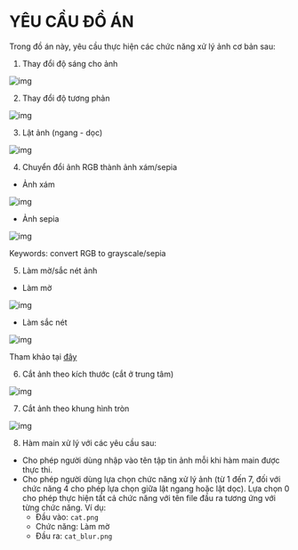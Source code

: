 <h1>YÊU CẦU ĐỒ ÁN</h1>
Trong đồ án này, yêu cầu thực hiện các chức năng xử lý ảnh cơ bản sau:
    
1. Thay đổi độ sáng cho ảnh

![img](https://imgur.com/oJ8bTv7.jpg)

2. Thay đổi độ tương phản

![img](https://imgur.com/wl8MSu3.jpg)

3. Lật ảnh (ngang - dọc)

![img](https://imgur.com/MOOvIhN.jpg)

4. Chuyển đổi ảnh RGB thành ảnh xám/sepia

- Ảnh xám

![img](https://imgur.com/XEfRXWE.jpg)

- Ảnh sepia

![img](https://imgur.com/YXUPjHY.jpg)

Keywords: convert RGB to grayscale/sepia

5. Làm mờ/sắc nét ảnh

- Làm mờ

![img](https://imgur.com/wZT4vUa.jpg)

- Làm sắc nét

![img](https://imgur.com/H2Fq4Ne.jpg)

Tham khảo tại [đây](https://en.wikipedia.org/wiki/Kernel_(image_processing))

6. Cắt ảnh theo kích thước (cắt ở trung tâm)

![img](https://imgur.com/fXebjfO.jpg)

7. Cắt ảnh theo khung hình tròn

![img](https://imgur.com/DEpimhC.jpg)

8. Hàm main xử lý với các yêu cầu sau:

- Cho phép người dùng nhập vào tên tập tin ảnh mỗi khi hàm main được thực thi.
- Cho phép người dùng lựa chọn chức năng xử lý ảnh (từ 1 đến 7, đối với chức năng 4 cho phép lựa chọn giữa lật ngang hoặc lật dọc). Lựa chọn 0 cho phép thực hiện tất cả chức năng với tên file đầu ra tương ứng với từng chức năng. Ví dụ:
    - Đầu vào: `cat.png`
    - Chức năng: Làm mờ
    - Đầu ra: `cat_blur.png`
